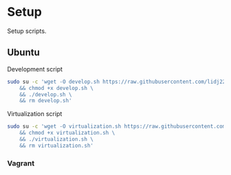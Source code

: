 # Setup

Setup scripts.

## Ubuntu

Development script
```sh
sudo su -c 'wget -O develop.sh https://raw.githubusercontent.com/lidj22/setups/main/ubuntu-22/scripts/develop.sh \
    && chmod +x develop.sh \
    && ./develop.sh \
    && rm develop.sh'
```

Virtualization script
```sh
sudo su -c 'wget -O virtualization.sh https://raw.githubusercontent.com/lidj22/setups/main/ubuntu-22/scripts/virtualization.sh \
    && chmod +x virtualization.sh \
    && ./virtualization.sh \
    && rm virtualization.sh'
```

### Vagrant
